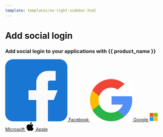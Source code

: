 ```yaml
---
template: templates/no-right-sidebar.html
---
```


<div class="center-all">
  <h1>Add social login</h1>
  <h3>Add social login to your applications with {{ product_name }}</h3>

  <div class="cards-container">
    <a href="../../../guides/authentication/social-login/add-facebook-login" class="card square">
      <img src="../../../assets/img/logo/facebook-logo.svg" alt="Facebook" />
      <span>Facebook</span>
    </a>
    <!--<a href="../../../guides/authentication/decentralized-login/add-github-login" class="card square">
      <img src="../../../assets/img/logo/github-logo.svg" alt="Github" />
      <span>Github</span>
    </a>-->
    <a href="../../../guides/authentication/social-login/add-google-login" class="card square">
      <img src="../../../assets/img/logo/google-logo.svg" alt="Google" />
      <span>Google</span>
    </a>
    <a href="../../../guides/authentication/social-login/add-microsoft-login" class="card square">
      <img src="../../../assets/img/logo/microsoft-logo.svg" alt="Microsoft" />
      <span>Microsoft</span>
    </a>
    <a href="{{base_path}}/guides/authentication/social-login/add-apple-login/" class="card square">
      <img src="../../../assets/img/logo/apple-logo.svg" alt="Apple" />
      <span>Apple</span>
    </a>
  </div>
</div>
